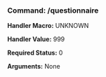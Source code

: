 ### Command: /questionnaire

**Handler Macro:** UNKNOWN

**Handler Value:** 999

**Required Status:** 0

**Arguments:**
None
